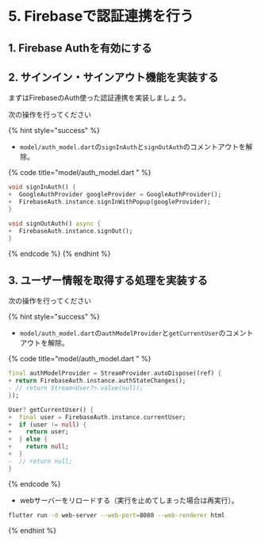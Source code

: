 # 5. Firebaseで認証連携を行う

## 1. Firebase Authを有効にする

## 2. サインイン・サインアウト機能を実装する

まずはFirebaseのAuth使った認証連携を実装しましょう。

次の操作を行ってください

{% hint style="success" %}
* `model/auth_model.dart`の`signInAuth`と`signOutAuth`のコメントアウトを解除。

{% code title="model/auth_model.dart " %}
```dart
void signInAuth() {
+  GoogleAuthProvider googleProvider = GoogleAuthProvider();
+  FirebaseAuth.instance.signInWithPopup(googleProvider);
}

void signOutAuth() async {
+  FirebaseAuth.instance.signOut();
}
```
{% endcode %}
{% endhint %}



## 3. ユーザー情報を取得する処理を実装する

次の操作を行ってください

{% hint style="success" %}
* `model/auth_model.dart`の`authModelProvider`と`getCurrentUser`のコメントアウトを解除。

{% code title="model/auth_model.dart " %}
```dart
final authModelProvider = StreamProvider.autoDispose((ref) {
+ return FirebaseAuth.instance.authStateChanges();
- // return Stream<User?>.value(null);
});

User? getCurrentUser() {
+  final user = FirebaseAuth.instance.currentUser;
+  if (user != null) {
+    return user;
+  } else {
+    return null;
+  }
-  // return null;
}
```
{% endcode %}

* webサーバーをリロードする（実行を止めてしまった場合は再実行）。

```bash
flutter run -d web-server --web-port=8080 --web-renderer html
```
{% endhint %}
